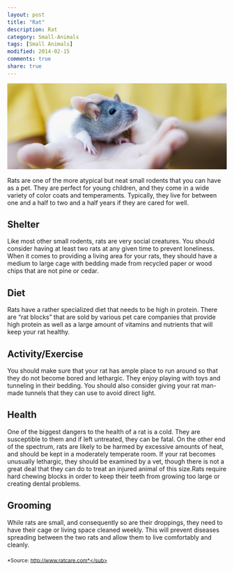 ```yaml
---
layout: post
title: "Rat"
description: Rat
category: Small-Animals
tags: [Small Animals]
modified: 2014-02-15
comments: true
share: true
---
```


<img src="/images/rat-1.jpg" class="img-post">

Rats are one of the more atypical but neat small rodents that you can have as a pet. They are perfect for young children, and they come in a wide variety of color coats and temperaments. Typically, they live for between one and a half to two and a half years if they are cared for well.

## Shelter

Like most other small rodents, rats are very social creatures. You should consider having at least two rats at any given time to prevent loneliness. When it comes to providing a living area for your rats, they should have a medium to large cage with bedding made from recycled paper or wood 
chips that are not pine or cedar.

## Diet

Rats have a rather specialized diet that needs to be high in protein. There are “rat blocks” that are sold by various pet care companies that provide high protein as well as a large amount of vitamins and nutrients that will keep your rat healthy.

## Activity/Exercise

You should make sure that your rat has ample place to run around so that they do not become bored and lethargic. They enjoy playing with toys and 
tunneling in their bedding. You should also consider giving your rat man-made tunnels that they can use to avoid direct light.

## Health

One of the biggest dangers to the health of a rat is a cold. They are susceptible to them and if left untreated, they can be fatal. On the other end of the spectrum, rats are likely to be harmed by excessive amounts of heat, and should be kept in a moderately temperate room. If your rat becomes unusually lethargic, they should be examined by a vet, though there is not a great deal that they can do to treat an injured animal of this size.Rats require hard chewing blocks in order to keep their teeth from growing 
too large or creating dental problems.

## Grooming

While rats are small, and consequently so are their droppings, they need to have their cage or living space cleaned weekly. This will prevent diseases spreading between the two rats and allow them to live comfortably and cleanly.


<sub>*Source: http://www.ratcare.com*</sub>